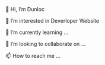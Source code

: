 👋 Hi, I’m Dunloc

👀 I’m interested in Deverloper Website

🌱 I’m currently learning ...

💞️ I’m looking to collaborate on ...

📫 How to reach me ...

